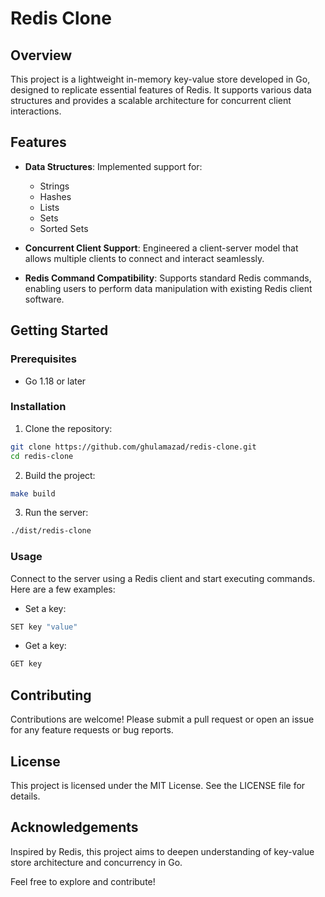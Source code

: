 # Redis Clone

## Overview

This project is a lightweight in-memory key-value store developed in Go, designed to replicate essential features of Redis. It supports various data structures and provides a scalable architecture for concurrent client interactions.

## Features

- **Data Structures**: Implemented support for:

  - Strings
  - Hashes
  - Lists
  - Sets
  - Sorted Sets

- **Concurrent Client Support**: Engineered a client-server model that allows multiple clients to connect and interact seamlessly.
- **Redis Command Compatibility**: Supports standard Redis commands, enabling users to perform data manipulation with existing Redis client software.

## Getting Started

### Prerequisites

- Go 1.18 or later

### Installation

1. Clone the repository:

```bash
git clone https://github.com/ghulamazad/redis-clone.git
cd redis-clone
```

2. Build the project:

```bash
make build
```

3. Run the server:

```bash
./dist/redis-clone
```

### Usage

Connect to the server using a Redis client and start executing commands. Here are a few examples:

- Set a key:

```bash
SET key "value"
```

- Get a key:

```bash
GET key
```

## Contributing

Contributions are welcome! Please submit a pull request or open an issue for any feature requests or bug reports.

## License

This project is licensed under the MIT License. See the LICENSE file for details.

## Acknowledgements

Inspired by Redis, this project aims to deepen understanding of key-value store architecture and concurrency in Go.

Feel free to explore and contribute!
